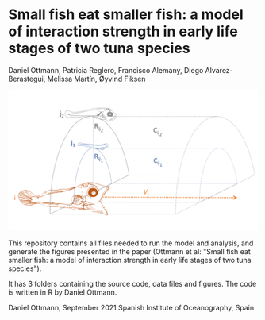 # Small fish eat smaller fish: a model of interaction strength in early life stages of two tuna species 
Daniel Ottmann, Patricia Reglero, Francisco Alemany, Diego Alvarez-Berastegui, Melissa Martín, Øyvind Fiksen

![alt text](https://github.com/dottmann/bluefin_tuna_albacore_piscivory/blob/main/media/Fig%202.png)

This repository contains all files needed to run the model and analysis, and generate the figures presented in the paper (Ottmann et al: "Small fish eat smaller fish: a model of interaction strength in early life stages of two tuna species").

It has 3 folders containing the source code, data files and figures. The code is written in R by Daniel Ottmann.

Daniel Ottmann, September 2021 Spanish Institute of Oceanography, Spain